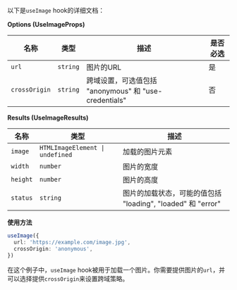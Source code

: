 以下是`useImage` hook的详细文档：

**Options (UseImageProps)**

| 名称 | 类型 | 描述 | 是否必选 |
| --- | --- | --- | --- |
| `url` | `string` | 图片的URL | 是 |
| `crossOrigin` | `string` | 跨域设置，可选值包括 "anonymous" 和 "use-credentials" | 否 |

**Results (UseImageResults)**

| 名称 | 类型 | 描述 |
| --- | --- | --- |
| `image` | `HTMLImageElement \| undefined` | 加载的图片元素 |
| `width` | `number` | 图片的宽度 |
| `height` | `number` | 图片的高度 |
| `status` | `string` | 图片的加载状态，可能的值包括 "loading", "loaded" 和 "error" |

**使用方法**

```typescript
useImage({
  url: 'https://example.com/image.jpg',
  crossOrigin: 'anonymous',
})
```

在这个例子中，`useImage` hook被用于加载一个图片。你需要提供图片的`url`，并可以选择提供`crossOrigin`来设置跨域策略。